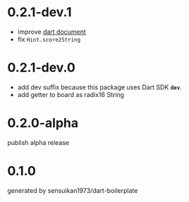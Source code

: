 # 0.2.1-dev.1
- improve [dart document](https://sensuikan1973.github.io/libedax4dart/)
- fix `Hint.score2String`

# 0.2.1-dev.0
- add dev suffix because this package uses Dart SDK **`dev`**.
- add getter to board as radix16 String

# 0.2.0-alpha
publish alpha release

# 0.1.0
generated by sensuikan1973/dart-boilerplate
